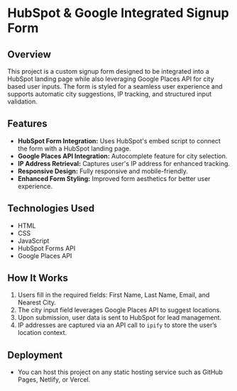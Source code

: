 # HubSpot & Google Integrated Signup Form

## Overview

This project is a custom signup form designed to be integrated into a HubSpot landing page while also leveraging Google Places API for city based user inputs. The form is styled for a seamless user experience and supports automatic city suggestions, IP tracking, and structured input validation.

## Features

- **HubSpot Form Integration:** Uses HubSpot's embed script to connect the form with a HubSpot landing page.
- **Google Places API Integration:** Autocomplete feature for city selection.
- **IP Address Retrieval:** Captures user's IP address for enhanced tracking.
- **Responsive Design:** Fully responsive and mobile-friendly.
- **Enhanced Form Styling:** Improved form aesthetics for better user experience.

## Technologies Used

- HTML
- CSS
- JavaScript
- HubSpot Forms API
- Google Places API

## How It Works

1. Users fill in the required fields: First Name, Last Name, Email, and Nearest City.
2. The city input field leverages Google Places API to suggest locations.
3. Upon submission, user data is sent to HubSpot for lead management.
4. IP addresses are captured via an API call to `ipify` to store the user’s location context.

## Deployment

- You can host this project on any static hosting service such as GitHub Pages, Netlify, or Vercel.
